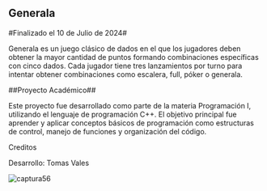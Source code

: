 ## Generala ##

#Finalizado el 10 de Julio de 2024#

Generala es un juego clásico de dados en el que los jugadores deben obtener la mayor cantidad de puntos formando combinaciones específicas con cinco dados. Cada jugador tiene tres lanzamientos por turno para intentar obtener combinaciones como escalera, full, póker o generala.

##Proyecto Académico##

Este proyecto fue desarrollado como parte de la materia Programación I, utilizando el lenguaje de programación C++. El objetivo principal fue aprender y aplicar conceptos básicos de programación como estructuras de control, manejo de funciones y organización del código.

Creditos

Desarrollo: Tomas Vales

![captura56](https://github.com/user-attachments/assets/647dad7d-5c23-41bf-8bbf-215571d5955a)
